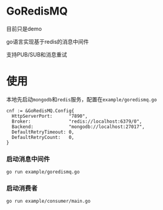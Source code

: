 # GoRedisMQ
目前只是demo

go语言实现基于redis的消息中间件

支持PUB/SUB和消息重试

# 使用
本地先启动`mongodb`和`redis`服务，配置在`example/goredismq.go`
```
cnf := &GoRedisMQ.Config{
  HttpServerPort:      "7890",
  Broker:              "redis://localhost:6379/0",
  Backend:             "mongodb://localhost:27017",
  DefaultRetryTimeout: 0,
  DefaultRetryCount:   0,
}
```
### 启动消息中间件
```
go run example/goredismq.go
```

### 启动消费者
```
go run example/consumer/main.go
```